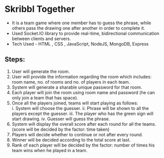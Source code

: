 # Skribbl Together

* It is a team game where one member has to guess the phrase, while others
pass the drawing one after another in order to complete it.
* Used Socket.IO library to provide real-time, bidirectional communication
between clients and servers.
* Tech Used - HTML , CSS , JavaScript, NodeJS, MongoDB, Express

## Steps:
1.	User will generate the room.
2.	User will provide the information regarding the room which includes: room name,  no. of rooms and no. of players in each team.
3.	System will generate a sharable unique password for that room.
4.	Each player will join the room using room name and password (he can only join a team that has space).
5.	Once all the players joined, teams will start playing as follows:  <br />
    i.	 System will choose the guesser.
    ii.	 Phrase will be shown to all the players except the guesser.
    iii. The player who has the green sign will start drawing.
    iv.	 Guesser will guess the phrase. 
7.	System will display the overall score after each round for all the teams.
(score will be decided by the factor: time taken)
8.	Players will decide whether to continue or not after every round.
9.	Winner will be decided according to the total score at last.
10.	Rank of each player will be decided by the factor: number of times his team wins when he played in a team.

